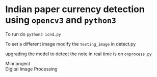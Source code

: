 # Indian paper currency detection using ```opencv3``` and ```python3```

To run do
```python3 icnd.py```

To set a different image modify the ```testing_image``` in detect.py

upgrading the model to detect the note in real time is on ```onprocess.py```

Mini project  
Digital Image Processing  
